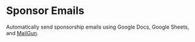 # Sponsor Emails
Automatically send sponsorship emails using Google Docs, Google Sheets, and [MailGun](https://www.mailgun.com).
